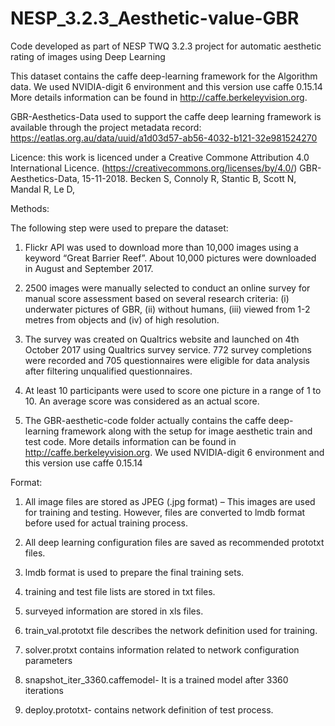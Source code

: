 # NESP_3.2.3_Aesthetic-value-GBR
Code developed as part of NESP TWQ 3.2.3 project for automatic aesthetic rating of images using Deep Learning

This dataset contains the caffe deep-learning framework for the Algorithm data. We used NVIDIA-digit 6 environment and this version use caffe 0.15.14 More details information can be found in http://caffe.berkeleyvision.org.

GBR-Aesthetics-Data used to support the caffe deep learning framework is available through the project metadata record: https://eatlas.org.au/data/uuid/a1d03d57-ab56-4032-b121-32e981524270

Licence: this work is licenced under a Creative Commone Attribution 4.0 International Licence. (https://creativecommons.org/licenses/by/4.0/) GBR-Aesthetics-Data, 15-11-2018. Becken S, Connoly R, Stantic B, Scott N, Mandal R, Le D, 

Methods:

The following step were used to prepare the dataset:
1. Flickr API was used to download more than 10,000 images using a keyword “Great Barrier Reef”. About 10,000 pictures were downloaded in August and September 2017.

2. 2500 images were manually selected to conduct an online survey for manual score assessment based on several research criteria: (i) underwater pictures of GBR, (ii) without humans, (iii) viewed from 1-2 metres from objects and (iv) of high resolution.

3. The survey was created on Qualtrics website and launched on 4th October 2017 using Qualtrics survey service. 772 survey completions were recorded and 705 questionnaires were eligible for data analysis after filtering unqualified questionnaires.

4. At least 10 participants were used to score one picture in a range of 1 to 10. An average score was considered as an actual score.

5. The GBR-aesthetic-code folder actually contains the caffe deep-learning framework along with the setup for image aesthetic train and test code. More details information can be found in http://caffe.berkeleyvision.org. We used NVIDIA-digit 6 environment and this version use caffe 0.15.14

Format:

1. All image files are stored as JPEG (.jpg format) – This images are used for training and testing. However, files are converted to lmdb format before used for actual training process.

2. All deep learning configuration files are saved as recommended prototxt files.

3. lmdb format is used to prepare the final training sets.

4. training and test file lists are stored in txt files.

5. surveyed information are stored in xls files.

6. train_val.prototxt file describes the network definition used for training.

7. solver.protxt contains information related to network configuration parameters

8. snapshot_iter_3360.caffemodel- It is a trained model after 3360 iterations

9. deploy.prototxt- contains network definition of test process.

